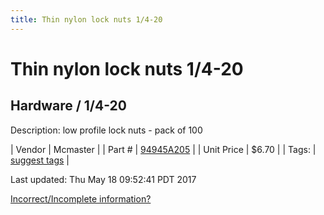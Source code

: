 ```yaml
---
title: Thin nylon lock nuts 1/4-20
---
```


# Thin nylon lock nuts 1/4-20
## Hardware / 1/4-20
Description: 	low profile lock nuts - pack of 100 

| Vendor | Mcmaster | 
| Part # | [94945A205](https://www.mcmaster.com/#94945A205) | 
| Unit Price | $6.70 | 
| Tags: | [suggest tags](https://docs.google.com/forms/d/e/1FAIpQLSeWyY8v3RgOty-MyWmh9U0iivNYN_molChYyS-0U-o-kOAv_g/viewform) | 

Last updated: Thu May 18 09:52:41 PDT 2017

 [Incorrect/Incomplete information?](https://docs.google.com/forms/d/e/1FAIpQLSeWyY8v3RgOty-MyWmh9U0iivNYN_molChYyS-0U-o-kOAv_g/viewform)